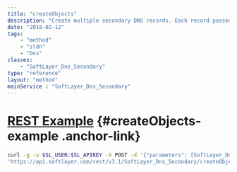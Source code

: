 ```yaml
---
title: "createObjects"
description: "Create multiple secondary DNS records. Each record passed to ''createObjects'' follows the logic in the SoftLayer_Dns_Secondary [SoftLayer_Dns_Secondary::createObject](/reference/datatypes/$1/#$2) method. "
date: "2018-02-12"
tags:
    - "method"
    - "sldn"
    - "Dns"
classes:
    - "SoftLayer_Dns_Secondary"
type: "reference"
layout: "method"
mainService : "SoftLayer_Dns_Secondary"
---
```


# [REST Example](#createObjects-example) <a href="/article/rest/"><i class="fas fa-question"></i></a> {#createObjects-example .anchor-link} 
```bash
curl -g -u $SL_USER:$SL_APIKEY -X POST -d '{"parameters": [SoftLayer_Dns_Secondary]}' \
'https://api.softlayer.com/rest/v3.1/SoftLayer_Dns_Secondary/createObjects'
```
